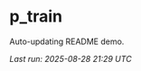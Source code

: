 # p_train

Auto-updating README demo.

<!--START_SECTION:status-->
_Last run: 2025-08-28 21:29 UTC_
<!--END_SECTION:status-->





















































































































































































